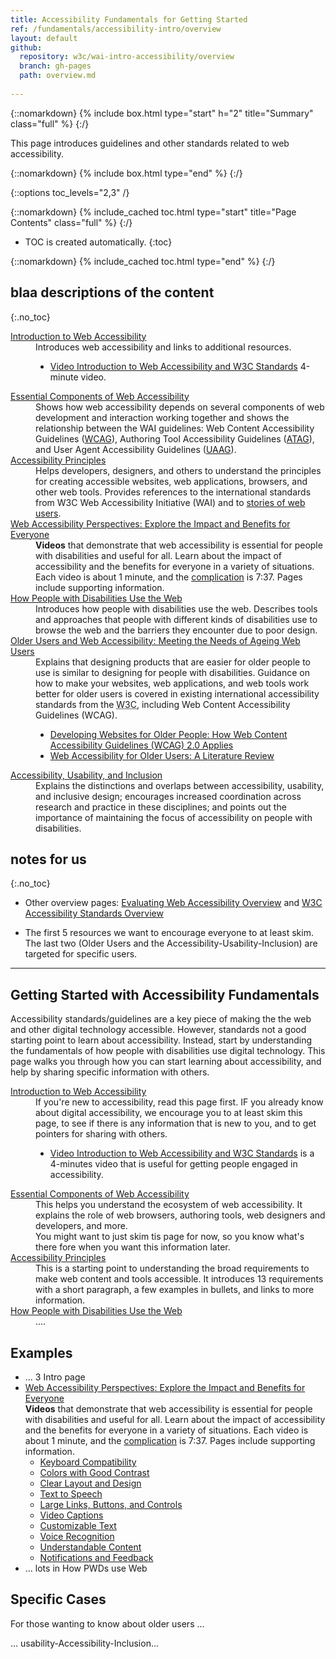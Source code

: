 ```yaml
---
title: Accessibility Fundamentals for Getting Started
ref: /fundamentals/accessibility-intro/overview
layout: default
github:
  repository: w3c/wai-intro-accessibility/overview
  branch: gh-pages
  path: overview.md
  
---
```




{::nomarkdown}
{% include box.html type="start" h="2" title="Summary" class="full" %}
{:/}

This page introduces guidelines and other standards related to web accessibility.

{::nomarkdown}
{% include box.html type="end" %}
{:/}


{::options toc_levels="2,3" /}

{::nomarkdown}
{% include_cached toc.html type="start" title="Page Contents" class="full" %}
{:/}

-   TOC is created automatically.
{:toc}

{::nomarkdown}
{% include_cached toc.html type="end" %}
{:/}

## blaa descriptions of the content
{:.no_toc}

<dl>
  <dt><a href="/WAI/fundamentals/accessibility-intro/">Introduction to Web Accessibility</a></dt>
  <dd>Introduces web accessibility and links to additional resources.
  <ul>
    <li><a href="/WAI/videos/standards-and-benefits/">Video Introduction to Web Accessibility and W3C Standards</a> 4-minute video.</li>
  </ul>
  </dd>
  <dt><a href="/WAI/fundamentals/components/">Essential Components of Web Accessibility</a> </dt>
  <dd>Shows how web accessibility depends on several components of web development and interaction working together and shows the relationship between the WAI guidelines: Web Content Accessibility Guidelines (<a href="https://www.w3.org/WAI/intro/wcag.php" shape="rect">WCAG</a>), Authoring Tool Accessibility Guidelines (<a href="https://www.w3.org/WAI/intro/atag.php" shape="rect">ATAG</a>), and User Agent Accessibility Guidelines (<a href="https://www.w3.org/WAI/intro/uaag.php" shape="rect">UAAG</a>).</dd>
  <dt><a href="/WAI/fundamentals/accessibility-principles/">Accessibility Principles</a> </dt>
  <dd> Helps developers, designers, and others to understand the principles for creating accessible websites, web applications, browsers, and other web tools.
    Provides references to the international standards from W3C Web Accessibility Initiative (WAI) and to <a href="https://www.w3.org/WAI/people-use-web/user-stories/">stories of web users</a>.</dd>
  <dt><a href="/WAI/perspective-videos/">Web Accessibility Perspectives: Explore the Impact and Benefits for Everyone</a></dt>
  <dd><strong>Videos</strong> that demonstrate that web accessibility is essential for people with disabilities and useful for all. Learn about the impact of accessibility and the benefits for everyone in a variety of situations. Each video is about 1 minute, and the <a href="https://www.youtube.com/watch?v=3f31oufqFSM">complication</a> is 7:37. Pages include supporting information.
   <!--
    <ul>
      <li> <a href="/WAI/perspective-videos/keyboard/">Keyboard Compatibility</a> </li>
      <li> <a href="/WAI/perspective-videos/contrast/">Colors with Good Contrast</a> </li>
      <li> <a href="/WAI/perspective-videos/layout/">Clear Layout and Design</a> </li>
      <li> <a href="/WAI/perspective-videos/speech/">Text to Speech</a> </li>
      <li> <a href="/WAI/perspective-videos/controls/">Large Links, Buttons, and Controls</a> </li>
      <li> <a href="/WAI/perspective-videos/captions/">Video Captions</a> </li>
      <li> <a href="/WAI/perspective-videos/customizable/">Customizable Text</a> </li>
      <li> <a href="/WAI/perspective-videos/voice/">Voice Recognition</a> </li>
      <li> <a href="/WAI/perspective-videos/understandable/">Understandable Content</a> </li>
      <li> <a href="/WAI/perspective-videos/notifications/">Notifications and Feedback</a> </li>
    </ul>
    -->
  </dd>
  <dt><a href="/WAI/people-use-web/">How People with Disabilities Use the Web</a></dt>
  <dd>Introduces how people with disabilities use the web. Describes tools and approaches that people with different kinds of disabilities use to browse the web and the barriers they encounter due to poor design.</dd>
  <dt><a href="/WAI/older-users/">Older Users and Web Accessibility: Meeting the Needs of Ageing Web Users</a></dt>
  <dd>Explains that designing products that are easier for older people to use is similar to designing for people with disabilities. Guidance on how to make your websites, web applications, and web tools work better for older users is covered in existing international accessibility standards from the <abbr title="World Wide Web Consortium">W3C</abbr>, including Web Content Accessibility Guidelines (WCAG).
    <ul>
      <li><a href="/WAI/older-users/developing/">Developing Websites for Older People:
        How Web Content Accessibility Guidelines (WCAG) 2.0 Applies</a> </li>
      <li><a href="/WAI/older-users/literature/">Web Accessibility for Older Users: A Literature Review</a> </li>
    </ul>
  </dd>
  <dt><a href="/WAI/fundamentals/accessibility-usability-inclusion/">Accessibility, Usability, and Inclusion</a></dt>
  <dd>Explains the distinctions and overlaps between accessibility, usability, and inclusive design; encourages increased coordination across research and practice in these disciplines; and
    points out the importance of maintaining the focus of accessibility on people with disabilities.</dd>
</dl>

## notes for us
{:.no_toc}

* Other overview pages: [Evaluating Web Accessibility Overview](https://www.w3.org/WAI/test-evaluate/) and [W3C Accessibility Standards Overview](https://www.w3.org/WAI/standards-guidelines/)

* The first 5 resources we want to encourage everyone to at least skim. The last two (Older Users and the Accessibility-Usability-Inclusion) are targeted for specific users.
<hr>

## Getting Started with Accessibility Fundamentals

<p>Accessibility standards/guidelines are a key piece of making the the web and other digital technology accessible. However, standards not a good starting point to learn about accessibility. Instead, start by understanding the fundamentals of how people with disabilities use digital technology. This page walks you through how you can start learning about accessibility, and help by sharing specific information with others.</p>
<dl>
  <dt><a href="/WAI/fundamentals/accessibility-intro/">Introduction to Web Accessibility</a></dt>
  <dd>If you're new to accessibility, read this page first. IF you already know about digital accessibility, we encourage you to at least skim this page, to see if there is any information that is new to you, and to get pointers for sharing with others.
    <ul>
      <li><a href="/WAI/videos/standards-and-benefits/">Video Introduction to Web Accessibility and W3C Standards</a> is a 4-minutes video that is useful for getting people engaged in accessibility.</li>
</ul>
  </dd>
  <dt><a href="/WAI/fundamentals/components/">Essential Components of Web Accessibility</a> </dt>
  <dd>This helps you understand the ecosystem of web accessibility. It explains the role of web browsers, authoring tools, web designers and developers, and more.<br>
    You might want to just skim tis page for now, so you know what's there fore when you want this information later.
  </dd>
  <dt><a href="/WAI/fundamentals/accessibility-principles/">Accessibility Principles</a> </dt>
  <dd>  This is a starting point to understanding the broad requirements to make web content and tools accessible. It introduces 13 requirements with a short paragraph, a few examples in bullets, and links to more information.</dd>
 <dt><a href="/WAI/people-use-web/">How People with Disabilities Use the Web</a></dt>
  <dd>....</dd>
</dl>

## Examples
<ul>
	  <li>... 3 Intro page</li>
	  <li><a href="/WAI/perspective-videos/">Web Accessibility Perspectives: Explore the Impact and Benefits for Everyone</a>
	    <br><strong>Videos</strong> that demonstrate that web accessibility is essential for people with disabilities and useful for all. Learn about the impact of accessibility and the benefits for everyone in a variety of situations. Each video is about 1 minute, and the <a href="https://www.youtube.com/watch?v=3f31oufqFSM">complication</a> is 7:37. Pages include supporting information.
	    <ul>
	      <li> <a href="/WAI/perspective-videos/keyboard/">Keyboard Compatibility</a> </li>
	      <li> <a href="/WAI/perspective-videos/contrast/">Colors with Good Contrast</a> </li>
	      <li> <a href="/WAI/perspective-videos/layout/">Clear Layout and Design</a> </li>
	      <li> <a href="/WAI/perspective-videos/speech/">Text to Speech</a> </li>
	      <li> <a href="/WAI/perspective-videos/controls/">Large Links, Buttons, and Controls</a> </li>
	      <li> <a href="/WAI/perspective-videos/captions/">Video Captions</a> </li>
	      <li> <a href="/WAI/perspective-videos/customizable/">Customizable Text</a> </li>
	      <li> <a href="/WAI/perspective-videos/voice/">Voice Recognition</a> </li>
	      <li> <a href="/WAI/perspective-videos/understandable/">Understandable Content</a> </li>
	      <li> <a href="/WAI/perspective-videos/notifications/">Notifications and Feedback</a> </li>
        </ul>
	  </li>
	  <li>... lots in How PWDs use Web</li>
	</ul>
	
## Specific Cases
<p>For those wanting to know about older users ...</p>
<p>... usability-Accessibility-Inclusion...</p>
